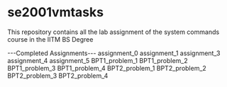 # se2001vmtasks
This repository contains all the lab assignment of the system commands course in the IITM BS Degree

---Completed Assignments---
assignment_0
assignment_1
assignment_3
assignment_4
assignment_5
BPT1_problem_1
BPT1_problem_2
BPT1_problem_3
BPT1_problem_4
BPT2_problem_1
BPT2_problem_2
BPT2_problem_3
BPT2_problem_4 
